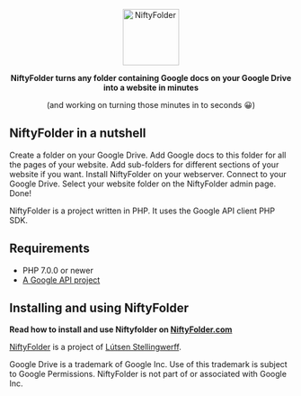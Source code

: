<p align="center">
  <img src="https://cdn.rawgit.com/lutsen/niftyfolder/master/niftyfolder-logo.png" width="100" alt="NiftyFolder">
</p>
<p align="center"><b>NiftyFolder turns any folder containing Google docs on your Google Drive into a website in minutes</b></p>
<p align="center">(and working on turning those minutes in to seconds 😀)</p>


NiftyFolder in a nutshell
--------------------------

Create a folder on your Google Drive. Add Google docs to this folder for all the pages of your website. Add sub-folders for different sections of your website if you want. Install NiftyFolder on your webserver. Connect to your Google Drive. Select your website folder on the NiftyFolder admin page. Done!

NiftyFolder is a project written in PHP. It uses the Google API client PHP SDK.


Requirements
------------

- PHP 7.0.0 or newer
- [A Google API project](https://console.developers.google.com/apis/library)


Installing and using NiftyFolder
--------------------------------

**Read how to install and use Niftyfolder on [NiftyFolder.com](https://www.niftyfolder.com/)**


[NiftyFolder](https://www.niftyfolder.com) is a project of [Lútsen Stellingwerff](http://lutsen.net/).

Google Drive is a trademark of Google Inc. Use of this trademark is subject to Google Permissions. NiftyFolder is not part of or associated with Google Inc.